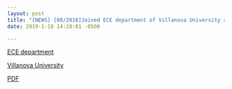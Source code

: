 ```yaml
---
layout: post
title: "[NEWS] [08/2018]Joined ECE department of Villanova University as tenure-track assistant professor this fall. I am looking for self-motivated Ph.D. students to join my group working on energy-efficient machine learning accelerator. For more information, please look here. "
date: 2019-1-18 14:28:01 -0500

---
```


[ECE department](https://www1.villanova.edu/villanova/engineering/departments/ece.html)

[Villanova University](https://www1.villanova.edu/university.html)

[PDF](http://www.ece.villanova.edu/~xjiao/other/recruit.pdf)
